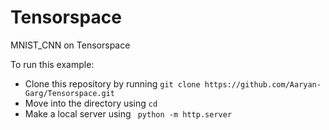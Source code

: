 # Tensorspace
MNIST_CNN on Tensorspace

To run this example:
* Clone this repository by running
```git clone https://github.com/Aaryan-Garg/Tensorspace.git```
* Move into the directory using 
```cd```
* Make a local server using
``` python -m http.server```
